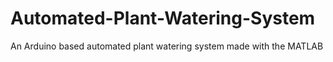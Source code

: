 # Automated-Plant-Watering-System
An Arduino based automated plant watering system made with the MATLAB 
